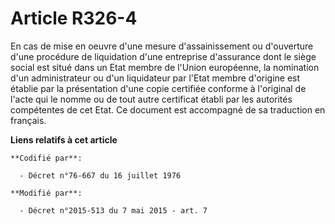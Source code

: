 # Article R326-4

En cas de mise en oeuvre d'une mesure d'assainissement ou d'ouverture d'une procédure de liquidation d'une    entreprise
d'assurance dont le siège social est situé dans un Etat membre de l'Union européenne, la nomination d'un administrateur ou
d'un liquidateur par l'Etat membre d'origine est établie par la présentation d'une copie certifiée conforme à l'original de
l'acte qui le nomme ou de tout autre certificat établi par les autorités compétentes de cet Etat. Ce document est accompagné
de sa traduction en français.

**Liens relatifs à cet article**

	**Codifié par**:

	  - Décret n°76-667 du 16 juillet 1976

	**Modifié par**:

	  - Décret n°2015-513 du 7 mai 2015 - art. 7
